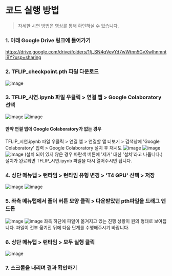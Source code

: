 # 코드 실행 방법
> 자세한 시연 방법은 영상를 통해 확인하실 수 있습니다.

### 1. 아래 Google Drive 링크에 들어가기
https://drive.google.com/drive/folders/1fj_SN4qVevYd7wWtnn5GvXwIhnmntiBY?usp=sharing

### 2. TFLIP_checkpoint.pth 파일 다운로드
![image](https://github.com/user-attachments/assets/832127d9-4184-43d4-a969-ca5616141fbf)

### 3. TFLIP_시연.ipynb 파일 우클릭 > 연결 앱 > Google Colaboratory 선택
![image](https://github.com/user-attachments/assets/e56dc8cb-ee07-4a03-b4b0-a1ccbf72737a)
![image](https://github.com/user-attachments/assets/e955ad8f-8235-43e3-a10b-a5f95aa52509)

#### 만약 연결 앱에 Google Colaboratory가 없는 경우
TFLIP_시연.ipynb 파일 우클릭 > 연결 앱 > 연결할 앱 더보기 > 검색창에 'Google Colaboratory' 입력 > Google Colaboratory 설치 후 재시도
![image](https://github.com/user-attachments/assets/247f58e2-6fa2-4f84-8424-01620ada5df6)
![image](https://github.com/user-attachments/assets/45bc46dc-6438-4db6-83ec-d58fd03f45de)
![image](https://github.com/user-attachments/assets/6628518d-d5a7-4243-9eba-9ffe2770a931)
(설치 되어 있지 않은 경우 파란색 버튼에 '제거' 대신 '설치'라고 나옵니다.)
설치가 완료되면 TFLIP_시연.ipynb 파일을 다시 열어주시면 됩니다.

### 4. 상단 메뉴탭 > 런타임 > 런타임 유형 변경 > 'T4 GPU' 선택 > 저장
![image](https://github.com/user-attachments/assets/69ee50e9-22de-445f-bd9d-203be4161248)
![image](https://github.com/user-attachments/assets/b8e08fb4-997c-4ef0-bea1-6ead75c391d7)

### 5. 좌측 메뉴탭에서 폴더 버튼 모양 클릭 > 다운받았던 pth파일을 드래그 앤 드롭
![image](https://github.com/user-attachments/assets/aed86cfe-45dd-4ff3-80d1-2b6cfab750bd)
![image](https://github.com/user-attachments/assets/d6dcab10-b741-4a88-a539-0e64cc1609bf)
좌측 하단에 파일이 옮겨지고 있는 진행 상황이 원의 형태로 보여집니다. 파일이 전부 옮겨진 뒤에 다음 단계를 수행해주시기 바랍니다.

### 6. 상단 메뉴탭 > 런타임 > 모두 실행 클릭
![image](https://github.com/user-attachments/assets/3e2e4d2f-3b22-4465-9fbe-07fff518854c)

### 7. 스크롤을 내리며 결과 확인하기
